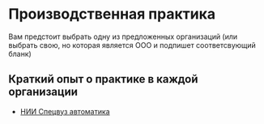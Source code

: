 # Производственная практика

Вам предстоит выбрать одну из предложенных организаций 
(или выбрать свою, но которая является ООО и подпишет соответсвующий бланк)

## Краткий опыт о практике в каждой организации

* [НИИ Спецвуз автоматика](specvuz/README.md)
